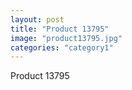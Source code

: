 ```yaml
---
layout: post
title: "Product 13795"
image: "product13795.jpg"
categories: "category1"
---
```

Product 13795
